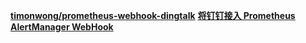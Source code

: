 

**[timonwong/prometheus-webhook-dingtalk](https://github.com/timonwong/prometheus-webhook-dingtalk)**
**[将钉钉接入 Prometheus AlertManager WebHook](https://theo.im/blog/2017/10/16/release-prometheus-alertmanager-webhook-for-dingtalk/)**
